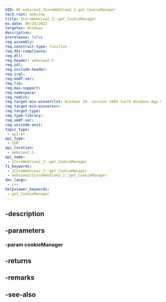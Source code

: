 ```yaml
---
UID: NF:webview2.ICoreWebView2_2.get_CookieManager
tech.root: webview
title: ICoreWebView2_2::get_CookieManager
ms.date: 09/20/2022
targetos: Windows
description: 
prerelease: false
req.assembly: 
req.construct-type: function
req.ddi-compliance: 
req.dll: 
req.header: webview2.h
req.idl: 
req.include-header: 
req.irql: 
req.kmdf-ver: 
req.lib: 
req.max-support: 
req.namespace: 
req.redist: 
req.target-min-winverclnt: Windows 10, version 1809 (with Windows App SDK 1.1 or later)
req.target-min-winversvr: 
req.target-type: 
req.type-library: 
req.umdf-ver: 
req.unicode-ansi: 
topic_type:
 - apiref
api_type:
 - COM
api_location:
 - webview2.h
api_name:
 - ICoreWebView2_2::get_CookieManager
f1_keywords:
 - ICoreWebView2_2::get_CookieManager
 - webview2/ICoreWebView2_2::get_CookieManager
dev_langs:
 - c++
helpviewer_keywords:
 - get_CookieManager
---
```


## -description

## -parameters

### -param cookieManager

## -returns

## -remarks

## -see-also

